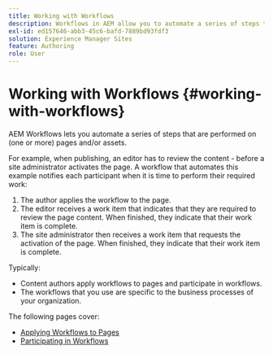 ```yaml
---
title: Working with Workflows
description: Workflows in AEM allow you to automate a series of steps that are performed on a page or asset.
exl-id: ed157646-abb3-45c6-bafd-7889bd93fdf3
solution: Experience Manager Sites
feature: Authoring
role: User
---
```

# Working with Workflows {#working-with-workflows}

AEM Workflows lets you automate a series of steps that are performed on (one or more) pages and/or assets.

For example, when publishing, an editor has to review the content - before a site administrator activates the page. A workflow that automates this example notifies each participant when it is time to perform their required work:

1. The author applies the workflow to the page.
1. The editor receives a work item that indicates that they are required to review the page content. When finished, they indicate that their work item is complete.
1. The site administrator then receives a work item that requests the activation of the page. When finished, they indicate that their work item is complete.

Typically:

* Content authors apply workflows to pages and participate in workflows.
* The workflows that you use are specific to the business processes of your organization.

The following pages cover:

* [Applying Workflows to Pages](/help/sites-cloud/authoring/workflows/applying.md)
* [Participating in Workflows](/help/sites-cloud/authoring/workflows/participating.md)
